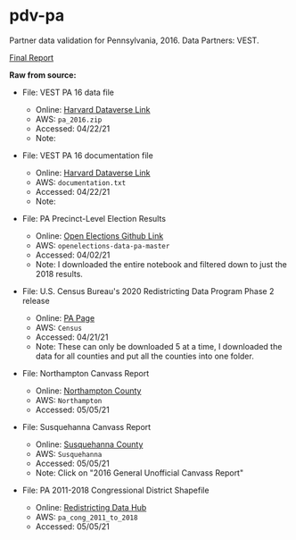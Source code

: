 # pdv-pa  
Partner data validation for Pennsylvania, 2016. Data Partners: VEST. 

[Final Report](https://docs.google.com/document/d/1LciGwMMKpP40eMnytfZcnCf9t9N6AM8vNBelbnOxr9s/edit#)

**Raw from source:**
- File: VEST PA 16 data file
  - Online: [Harvard Dataverse Link](https://dataverse.harvard.edu/dataset.xhtml?persistentId=doi:10.7910/DVN/NH5S2I)
  - AWS: `pa_2016.zip`
  - Accessed: 04/22/21
  - Note:

- File: VEST PA 16 documentation file
  - Online: [Harvard Dataverse Link](https://dataverse.harvard.edu/dataset.xhtml?persistentId=doi:10.7910/DVN/NH5S2I)
  - AWS: `documentation.txt`
  - Accessed: 04/22/21
  - Note:

- File: PA Precinct-Level Election Results
  - Online: [Open Elections Github Link](https://github.com/openelections/openelections-data-pa)
  - AWS: `openelections-data-pa-master`
  - Accessed: 04/02/21
  - Note: I downloaded the entire notebook and filtered down to just the 2018 results.

- File: U.S. Census Bureau's 2020 Redistricting Data Program Phase 2 release
  - Online: [PA Page](https://www.census.gov/geo/partnerships/pvs/partnership19v2/st42_pa.html)
  - AWS: `Census`
  - Accessed: 04/21/21
  - Note: These can only be downloaded 5 at a time, I downloaded the data for all counties and put all the counties into one folder.

- File: Northampton Canvass Report
  - Online: [Northampton County](https://www.northamptoncounty.org/CTYADMN/ELECTNS/Election%20Results/Archives/Nov%208,%202016%20Results%20by%20Precinct.pdf)
  - AWS: `Northampton`
  - Accessed: 05/05/21

- File: Susquehanna Canvass Report
  - Online: [Susquehanna County](http://www.susqco.com/Dept/Voter/Pages/Election-Results.aspx)
  - AWS: `Susquehanna`
  - Accessed: 05/05/21
  - Note: Click on "2016 General Unofficial Canvass Report"

- File: PA 2011-2018 Congressional District Shapefile
  - Online: [Redistricting Data Hub](https://redistrictingdatahub.org/dataset/pennsylvania-congressional-districts-2011-to-2018/)
  - AWS: `pa_cong_2011_to_2018`
  - Accessed: 05/05/21
